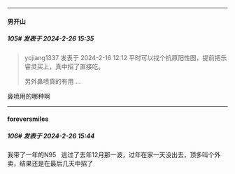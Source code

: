 ﻿
*****

####  男开山  
##### 105#       发表于 2024-2-26 15:35

<blockquote>ycjiang1337 发表于 2024-2-16 12:12
平时可以找个抗原阳性图，提前把乐睿灵买上，真中招了直接吃。

另外鼻喷真的有用 ...</blockquote>
鼻喷用的哪种啊


*****

####  foreversmiles  
##### 106#       发表于 2024-2-26 15:44

我带了一年的N95   逃过了去年12月那一波，过年在家一天没出去，顶多叫个外卖，结果还是在最后几天中招了

